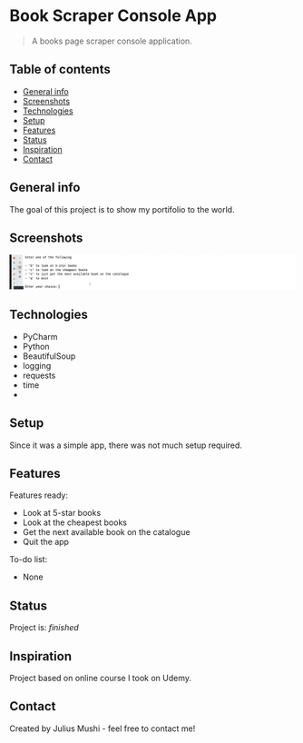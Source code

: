 # Book Scraper Console App
> A books page scraper console application.

## Table of contents
* [General info](#general-info)
* [Screenshots](#screenshots)
* [Technologies](#technologies)
* [Setup](#setup)
* [Features](#features)
* [Status](#status)
* [Inspiration](#inspiration)
* [Contact](#contact)

## General info
The goal of this project is to show my portifolio to the world.

## Screenshots
![Book Scraper](./BookScraper.PNG)

## Technologies
* PyCharm
* Python
* BeautifulSoup
* logging
* requests
* time
* 

## Setup
Since it was a simple app, there was not much setup required.

## Features
Features ready:
* Look at 5-star books
* Look at the cheapest books
* Get the next available book on the catalogue
* Quit the app

To-do list:
* None

## Status
Project is: _finished_

## Inspiration
Project based on online course I took on Udemy.

## Contact
Created by Julius Mushi - feel free to contact me!
